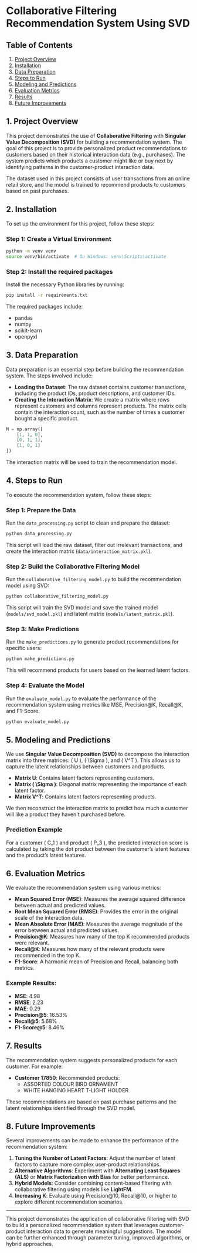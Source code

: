 # Collaborative Filtering Recommendation System Using SVD

## Table of Contents

1. [Project Overview](#overview)
2. [Installation](#installation)
3. [Data Preparation](#data-preparation)
4. [Steps to Run](#steps-to-run)
5. [Modeling and Predictions](#modeling)
6. [Evaluation Metrics](#evaluation)
7. [Results](#results)
8. [Future Improvements](#improvements)

## 1. Project Overview <a name="overview"></a>

This project demonstrates the use of **Collaborative Filtering** with **Singular Value Decomposition (SVD)** for building a recommendation system. The goal of this project is to provide personalized product recommendations to customers based on their historical interaction data (e.g., purchases). The system predicts which products a customer might like or buy next by identifying patterns in the customer-product interaction data.

The dataset used in this project consists of user transactions from an online retail store, and the model is trained to recommend products to customers based on past purchases.

## 2. Installation <a name="installation"></a>

To set up the environment for this project, follow these steps:

### Step 1: Create a Virtual Environment

```bash
python -m venv venv
source venv/bin/activate  # On Windows: venv\Scripts\activate
```

### Step 2: Install the required packages

Install the necessary Python libraries by running:

```bash
pip install -r requirements.txt
```

The required packages include:

- pandas
- numpy
- scikit-learn
- openpyxl

## 3. Data Preparation <a name="data-preparation"></a>

Data preparation is an essential step before building the recommendation system. The steps involved include:

- **Loading the Dataset**: The raw dataset contains customer transactions, including the product IDs, product descriptions, and customer IDs.
- **Creating the Interaction Matrix**: We create a matrix where rows represent customers and columns represent products. The matrix cells contain the interaction count, such as the number of times a customer bought a specific product.

```python
M = np.array([
    [1, 1, 0],
    [0, 1, 1],
    [1, 0, 1]
])
```

The interaction matrix will be used to train the recommendation model.

## 4. Steps to Run <a name="steps-to-run"></a>

To execute the recommendation system, follow these steps:

### Step 1: Prepare the Data

Run the `data_processing.py` script to clean and prepare the dataset:

```bash
python data_processing.py
```

This script will load the raw dataset, filter out irrelevant transactions, and create the interaction matrix (`data/interaction_matrix.pkl`).

### Step 2: Build the Collaborative Filtering Model

Run the `collaborative_filtering_model.py` to build the recommendation model using SVD:

```bash
python collaborative_filtering_model.py
```

This script will train the SVD model and save the trained model (`models/svd_model.pkl`) and latent matrix (`models/latent_matrix.pkl`).

### Step 3: Make Predictions

Run the `make_predictions.py` to generate product recommendations for specific users:

```bash
python make_predictions.py
```

This will recommend products for users based on the learned latent factors.

### Step 4: Evaluate the Model

Run the `evaluate_model.py` to evaluate the performance of the recommendation system using metrics like MSE, Precision@K, Recall@K, and F1-Score:

```bash
python evaluate_model.py
```

## 5. Modeling and Predictions <a name="modeling"></a>

We use **Singular Value Decomposition (SVD)** to decompose the interaction matrix into three matrices: \( U \), \( \Sigma \), and \( V^T \). This allows us to capture the latent relationships between customers and products.

- **Matrix U**: Contains latent factors representing customers.
- **Matrix \( \Sigma \)**: Diagonal matrix representing the importance of each latent factor.
- **Matrix V^T**: Contains latent factors representing products.

We then reconstruct the interaction matrix to predict how much a customer will like a product they haven't purchased before.

### Prediction Example

For a customer \( C_1 \) and product \( P_3 \), the predicted interaction score is calculated by taking the dot product between the customer’s latent features and the product’s latent features.

## 6. Evaluation Metrics <a name="evaluation"></a>

We evaluate the recommendation system using various metrics:

- **Mean Squared Error (MSE)**: Measures the average squared difference between actual and predicted values.
- **Root Mean Squared Error (RMSE)**: Provides the error in the original scale of the interaction data.
- **Mean Absolute Error (MAE)**: Measures the average magnitude of the error between actual and predicted values.
- **Precision@K**: Measures how many of the top K recommended products were relevant.
- **Recall@K**: Measures how many of the relevant products were recommended in the top K.
- **F1-Score**: A harmonic mean of Precision and Recall, balancing both metrics.

### Example Results:

- **MSE**: 4.98
- **RMSE**: 2.23
- **MAE**: 0.29
- **Precision@5**: 16.53%
- **Recall@5**: 5.68%
- **F1-Score@5**: 8.46%

## 7. Results <a name="results"></a>

The recommendation system suggests personalized products for each customer. For example:

- **Customer 17850**: Recommended products:
  - ASSORTED COLOUR BIRD ORNAMENT
  - WHITE HANGING HEART T-LIGHT HOLDER

These recommendations are based on past purchase patterns and the latent relationships identified through the SVD model.

## 8. Future Improvements <a name="improvements"></a>

Several improvements can be made to enhance the performance of the recommendation system:

1. **Tuning the Number of Latent Factors**: Adjust the number of latent factors to capture more complex user-product relationships.
2. **Alternative Algorithms**: Experiment with **Alternating Least Squares (ALS)** or **Matrix Factorization with Bias** for better performance.
3. **Hybrid Models**: Consider combining content-based filtering with collaborative filtering using models like **LightFM**.
4. **Increasing K**: Evaluate using Precision@10, Recall@10, or higher to explore different recommendation scenarios.

---

This project demonstrates the application of collaborative filtering with SVD to build a personalized recommendation system that leverages customer-product interaction data to generate meaningful suggestions. The model can be further enhanced through parameter tuning, improved algorithms, or hybrid approaches.
